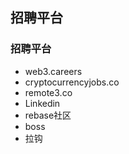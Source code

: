 ## 招聘平台

### 招聘平台
- web3.careers
- cryptocurrencyjobs.co
- remote3.co
- Linkedin
- rebase社区
- boss
- 拉钩
